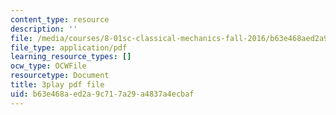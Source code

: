 ```yaml
---
content_type: resource
description: ''
file: /media/courses/8-01sc-classical-mechanics-fall-2016/b63e468aed2a9c717a29a4837a4ecbaf_jM-JYT2j6Yw.pdf
file_type: application/pdf
learning_resource_types: []
ocw_type: OCWFile
resourcetype: Document
title: 3play pdf file
uid: b63e468a-ed2a-9c71-7a29-a4837a4ecbaf
---
```

